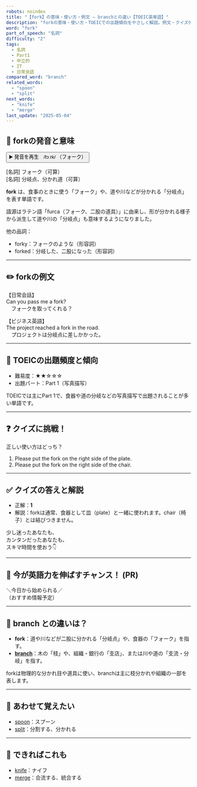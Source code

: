 ```yaml
---
robots: noindex
title: "【fork】の意味・使い方・例文 ― branchとの違い【TOEIC英単語】"
description: "forkの意味・使い方・TOEICでの出題傾向をやさしく解説。例文・クイズ付きでbranchとの違いもわかりやすく学べます。"
word: "fork"
part_of_speech: "名詞"
difficulty: "2"
tags:
  - 名詞
  - Part1
  - 中立的
  - IT
  - 日常会話
compared_word: "branch"
related_words:
  - "spoon"
  - "split"
next_words:
  - "knife"
  - "merge"
last_update: "2025-05-04"
---
```


## 🔰 forkの発音と意味

<button class="play-audio" onclick="playTTS('fork')">
  <span class="play-audio-main">
    ▶️ 発音を再生　/fɔːrk/
  </span>
  <span class="play-audio-sub">
    （フォーク）
  </span>
</button>

[名詞] フォーク（可算）  
[名詞] 分岐点、分かれ道（可算）

**fork** は、食事のときに使う「フォーク」や、道や川などが分かれる「分岐点」を表す単語です。

語源はラテン語「furca（フォーク、二股の道具）」に由来し、形が分かれる様子から派生して道や川の「分岐点」も意味するようになりました。

他の品詞：  
- forky：フォークのような（形容詞）
- forked：分岐した、二股になった（形容詞）

---

## ✏️ forkの例文

【日常会話】  
Can you pass me a fork?  
　フォークを取ってくれる？

【ビジネス英語】  
The project reached a fork in the road.  
　プロジェクトは分岐点に差しかかった。

---

## 🎯 TOEICの出題頻度と傾向

- 難易度：★★☆☆☆
- 出題パート：Part 1（写真描写）

TOEICでは主にPart 1で、食器や道の分岐などの写真描写で出題されることが多い単語です。

---

## ❓ クイズに挑戦！

正しい使い方はどっち？

1. Please put the fork on the right side of the plate.  
2. Please put the fork on the right side of the chair.

---

## ✅ クイズの答えと解説

- 正解：**1**
- 解説：forkは通常、食器として皿（plate）と一緒に使われます。chair（椅子）とは結びつきません。

少し迷ったあなたも、  
カンタンだったあなたも、  
スキマ時間を使おう👇️

---

## 🚀 今が英語力を伸ばすチャンス！ (PR)

<div class="info-center">
＼今日から始められる／<br>  
（おすすめ情報予定）
</div>

---

## 🤔  branch との違いは？

- **fork**：道や川などが二股に分かれる「分岐点」や、食器の「フォーク」を指す。
- **[branch](/branch)**：木の「枝」や、組織・銀行の「支店」、または川や道の「支流・分岐」を指す。

forkは物理的な分かれ目や道具に使い、branchは主に枝分かれや組織の一部を表します。

---

## 🧩 あわせて覚えたい

- [spoon](/spoon)：スプーン
- [split](/split)：分割する、分かれる

---

## 📖 できればこれも

- [knife](/knife)：ナイフ
- [merge](/merge)：合流する、統合する

<!-- cvid: aid17_bid10 -->
